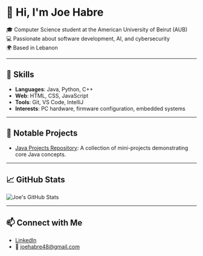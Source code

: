 # 👋 Hi, I'm Joe Habre

🎓 Computer Science student at the American University of Beirut (AUB)  
💻 Passionate about software development, AI, and cybersecurity  
🌍 Based in Lebanon

---

## 🚀 Skills

- **Languages**: Java, Python, C++
- **Web**: HTML, CSS, JavaScript
- **Tools**: Git, VS Code, IntelliJ
- **Interests**: PC hardware, firmware configuration, embedded systems

---

## 📂 Notable Projects

- [Java Projects Repository](https://github.com/Joeehabre/Java-Projects): A collection of mini-projects demonstrating core Java concepts.

---

## 📈 GitHub Stats

![Joe's GitHub Stats](https://github-readme-stats.vercel.app/api?username=Joeehabre&show_icons=true&theme=radical)

---

## 📫 Connect with Me

- [LinkedIn](https://www.linkedin.com/in/joe-habre-228557330/)
- 📧 joehabre48@gmail.com
